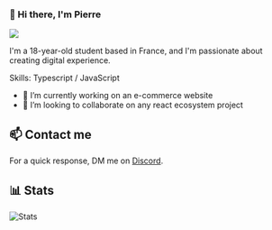 ### 👋 Hi there, I'm Pierre
![](https://i.imgur.com/VgrWDNu.png)

I'm a 18-year-old student based in France, and I'm passionate about creating digital experience.

Skills: Typescript / JavaScript

- 🔭 I’m currently working on an e-commerce website
- 👯 I’m looking to collaborate on any react ecosystem project

## 📫 Contact me

For a quick response, DM me on [Discord](https://dsc.bio/wiizz).

## 📊​ Stats

![Stats](https://github-readme-stats.vercel.app/api?username=wiizzl&theme=one_dark_pro)

